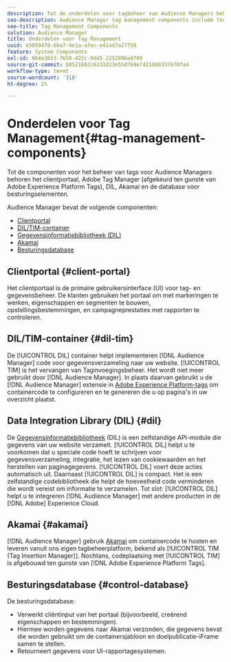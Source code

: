 ```yaml
---
description: Tot de onderdelen voor tagbeheer van Audience Managers behoren het clientportaal, Adobe Tag Manager (afgekeurd ten gunste van Adobe Experience Platform Launch), DIL, Akamai en de controledatabase.
seo-description: Audience Manager tag management components include the client portal, Adobe Tag Manager (deprecated in favor of Adobe Experience Platform Launch), DIL, Akamai, and the control database.
seo-title: Tag Management Components
solution: Audience Manager
title: Onderdelen voor Tag Management
uuid: e5059478-6ba7-4e1a-afec-e41ad7a27750
feature: System Components
exl-id: 064e3653-7658-422c-9dd5-2252806e8f09
source-git-commit: b0521682c6332d23e55d769e7421680337670fa4
workflow-type: tm+mt
source-wordcount: '318'
ht-degree: 2%

---
```


# Onderdelen voor Tag Management{#tag-management-components}

Tot de componenten voor het beheer van tags voor Audience Managers behoren het clientportaal, Adobe Tag Manager (afgekeurd ten gunste van Adobe Experience Platform Tags), DIL, Akamai en de database voor besturingselementen.

<!-- 

c_comptag.xml

 -->

Audience Manager bevat de volgende componenten:

* [Clientportal](../../reference/system-components/components-tag-management.md#client-portal)
* [DIL/TIM-container](../../reference/system-components/components-tag-management.md#dil-tim)
* [Gegevensinformatiebibliotheek (DIL)](../../reference/system-components/components-tag-management.md#dil)
* [Akamai](../../reference/system-components/components-tag-management.md#akamai)
* [Besturingsdatabase](../../reference/system-components/components-tag-management.md#control-database)

## Clientportal {#client-portal}

Het clientportaal is de primaire gebruikersinterface (UI) voor tag- en gegevensbeheer. De klanten gebruiken het portaal om met markeringen te werken, eigenschappen en segmenten te bouwen, opstellingsbestemmingen, en campagneprestaties met rapporten te controleren.

## DIL/TIM-container {#dil-tim}

De [!UICONTROL DIL] container helpt implementeren [!DNL Audience Manager] code voor gegevensverzameling naar uw website. [!UICONTROL TIM] is het vervangen van Taginvoegingsbeheer. Het wordt niet meer gebruikt door [!DNL Audience Manager]. In plaats daarvan gebruikt u de [!DNL Audience Manager] extensie in [Adobe Experience Platform-tags](https://experienceleague.adobe.com/docs/experience-platform/tags/extensions/adobe/audience-manager/overview.html?lang=nl-NL) om containercode te configureren en te genereren die u op pagina&#39;s in uw overzicht plaatst.

## Data Integration Library (DIL) {#dil}

De [Gegevensinformatiebibliotheek](../../dil/dil-overview.md) (DIL) is een zelfstandige API-module die gegevens van uw website verzamelt. [!UICONTROL DIL] helpt u te voorkomen dat u speciale code hoeft te schrijven voor gegevensverzameling, integratie, het lezen van cookiewaarden en het herstellen van paginagegevens. [!UICONTROL DIL] voert deze acties automatisch uit. Daarnaast [!UICONTROL DIL] is compact. Het is een zelfstandige codebibliotheek die helpt de hoeveelheid code verminderen die wordt vereist om informatie te verzamelen. Tot slot: [!UICONTROL DIL] helpt u te integreren [!DNL Audience Manager] met andere producten in de [!DNL Adobe] Experience Cloud.

## Akamai {#akamai}

[!DNL Audience Manager] gebruik [Akamai](https://www.akamai.com/us/en/about/) om containercode te hosten en leveren vanuit ons eigen tagbeheerplatform, bekend als [!UICONTROL TIM (Tag Insertion Manager)]. Nochtans, codeplaatsing met [!UICONTROL TIM] is afgebouwd ten gunste van [!DNL Adobe Experience Platform Tags].

## Besturingsdatabase {#control-database}

De besturingsdatabase:

* Verwerkt cliëntinput van het portaal (bijvoorbeeld, creërend eigenschappen en bestemmingen).
* Hiermee worden gegevens naar Akamai verzonden, die gegevens bevat die worden gebruikt om de containersjabloon en doelpublicatie-iFrame samen te stellen.
* Retourneert gegevens voor UI-rapportagesystemen.

